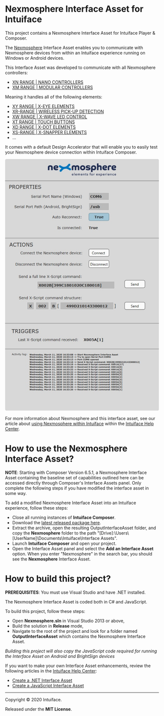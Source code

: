 # Nexmosphere Interface Asset for Intuiface

This project contains a Nexmosphere Interface Asset for Intuiface Player & Composer.

The [Nexmosphere](https://nexmosphere.com) Interface Asset enables you to communicate with Nexmosphere devices from within an Intuiface experience running on Windows or Android devices.

This Interface Asset was developed to communicate with all Nexmosphere controllers:
* [XN RANGE | NANO CONTROLLERS](https://nexmosphere.com/product-category/xn-nano/)
* [XM RANGE | MODULAR CONTROLLERS](https://nexmosphere.com/product-category/xm-range/)

Meaning it handles all of the following elements:
* [XY RANGE | X-EYE ELEMENTS](https://nexmosphere.com/product-category/xy-range/)
* [XR-RANGE | WIRELESS PICK-UP DETECTION](https://nexmosphere.com/product-category/xr-range/)
* [XW RANGE | X-WAVE LED CONTROL](https://nexmosphere.com/product-category/xw-range/)
* [XT RANGE | TOUCH BUTTONS](https://nexmosphere.com/product-category/xt-range/)
* [XD RANGE | X-DOT ELEMENTS](https://nexmosphere.com/product-category/xd-range/)
* [XS-RANGE | X-SNAPPER ELEMENTS](https://nexmosphere.com/product-category/xs-range/)
* ...

It comes with a default Design Accelerator that will enable you to easily test your Nexmosphere device connection within Intuiface Composer.

![Nexmosphere Default Design Accelerator](Screenshots/Nexmosphere-DA.jpg "width:350px")

For more information about Nexmosphere and this interface asset, see our article about [using Nexmosphere within Intuiface](https://support.intuiface.com/hc/en-us/articles/360009681439) within the [Intuiface Help Center](https://support.intuiface.com/hc/en-us).

# How to use the Nexmosphere Interface Asset?

**NOTE**: Starting with Composer Version 6.5.1, a Nexmosphere Interface Asset containing the baseline set of capabilities outlined here can be accessed directly through Composer's Interface Assets panel. Only complete the following steps if you have modified the interface asset in some way.

To add a modified Nexmosphere Interface Asset into an Intuiface experience, follow these steps:

* Close all running instances of **Intuiface Composer**.
* Download the [latest released package here](https://github.com/intuiface/NexmosphereIA/releases).
* Extract the archive, open the resulting OutputInterfaceAsset folder, and copy the **Nexmosphere** folder to the path "[Drive]:\Users\\[UserName]\Documents\Intuiface\Interface Assets".
* Launch **Intuiface Composer** and open your project.
* Open the Interface Asset panel and select the **Add an Interface Asset** option. When you enter "Nexmosphere" in the search bar, you should see the **Nexmosphere** Interface Asset.

# How to build this project?

**PREREQUISITES**: You must use Visual Studio and have .NET installed.

The Nexmosphere Interface Asset is coded both in C# and JavaScript.

To build this project, follow these steps:
* Open **Nexmosphere.sln** in Visual Studio 2013 or above,
* Build the solution in **Release** mode,
* Navigate to the root of the project and look for a folder named **OutputInterfaceAsset** which contains the Nexmosphere Interface Asset.

_Building this project will also copy the JavaScript code required for running the Interface Asset on Android and BrightSign devices_

If you want to make your own Interface Asset enhancements, review the following articles in the [Intuiface Help Center](https://support.intuiface.com/hc/en-us):

* [Create a .NET Interface Asset](https://support.intuiface.com/hc/en-us/articles/360007179792-Create-a-NET-Interface-Asset)
* [Create a JavaScript Interface Asset](https://support.intuiface.com/hc/en-us/articles/360007179772-Create-a-JavaScript-Interface-Asset)

-----

Copyright &copy; 2020 Intuiface.

Released under the **MIT License**.

